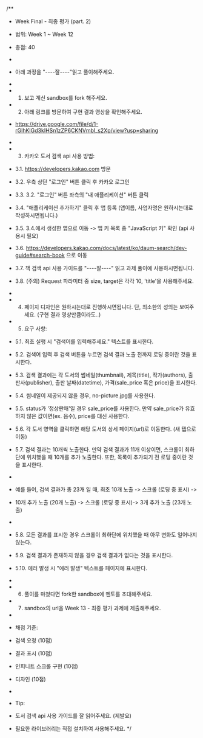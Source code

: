 /\*\*

- Week Final - 최종 평가 (part. 2)
- 범위: Week 1 ~ Week 12
- 총점: 40
-
- 아래 과정을 "----잘----"읽고 풀이해주세요.
-
- 1.  보고 계신 sandbox를 fork 해주세요.
- 2.  아래 링크를 방문하여 구현 결과 영상을 확인해주세요.
- https://drive.google.com/file/d/1-rGlhKIGd3kIHSn1zZP6CKNVmbI_s2Xp/view?usp=sharing
-
- 3.  카카오 도서 검색 api 사용 방법:
- 3.1. https://developers.kakao.com 방문
- 3.2. 우측 상단 "로그인" 버튼 클릭 후 카카오 로그인
- 3.3. 3.2. "로그인" 버튼 좌측의 "내 애플리케이션" 버튼 클릭
- 3.4. "애플리케이션 추가하기" 클릭 후 앱 등록 (앱이름, 사업자명은 원하시는대로 작성하시면됩니다.)
- 3.5. 3.4.에서 생성한 앱으로 이동 -> 앱 키 목록 중 "JavaScript 키" 확인 (api 사용시 필요)
- 3.6. https://developers.kakao.com/docs/latest/ko/daum-search/dev-guide#search-book 으로 이동
- 3.7. 책 검색 api 사용 가이드를 "----잘----" 읽고 과제 풀이에 사용하시면됩니다.
- 3.8. (주의) Request 파라미터 중 size, target은 각각 10, 'title'을 사용해주세요.
-
- 4.  페이지 디자인은 원하시는대로 진행하시면됩니다. 단, 최소한의 성의는 보여주세요. (구현 결과 영상만큼이라도..)

- 5.  요구 사항:
- 5.1. 최초 실행 시 "검색어를 입력해주세요." 텍스트를 표시한다.
- 5.2. 검색어 입력 후 검색 버튼을 누르면 검색 결과 노출 전까지 로딩 중이란 것을 표시한다.
- 5.3. 검색 결과에는 각 도서의 썸네일(thumbnail), 제목(title), 작가(authors), 출판사(publisher), 출판 날짜(datetime), 가격(sale_price 혹은 price)을 표시한다.
- 5.4. 썸네일이 제공되지 않을 경우, no-picture.jpg를 사용한다.
- 5.5. status가 '정상판매'일 경우 sale_price를 사용한다. 만약 sale_price가 유효하지 않은 값이면(ex. 음수), price를 대신 사용한다.
- 5.6. 각 도서 영역을 클릭하면 해당 도서의 상세 페이지(url)로 이동한다. (새 탭으로 이동)
- 5.7. 검색 결과는 10개씩 노출한다. 만약 검색 결과가 11개 이상이면, 스크롤이 최하단에 위치했을 때 10개를 추가 노출한다. 또한, 목록이 추가되기 전 로딩 중이란 것을 표시한다.
-
- 예를 들어, 검색 결과가 총 23개 일 때, 최초 10개 노출 -> 스크롤 (로딩 중 표시) ->
- 10개 추가 노출 (20개 노출) -> 스크롤 (로딩 중 표시)-> 3개 추가 노출 (23개 노출)
-
- 5.8. 모든 결과를 표시한 경우 스크롤이 최하단에 위치했을 때 아무 변화도 일어나지 않는다.
- 5.9. 검색 결과가 존재하지 않을 경우 검색 결과가 없다는 것을 표시한다.
- 5.10. 에러 발생 시 "에러 발생" 텍스트를 페이지에 표시한다.
-
- 6.  풀이를 마쳤다면 fork한 sandbox에 멘토를 초대해주세요.
- 7.  sandbox의 url을 Week 13 - 최종 평가 과제에 제출해주세요.
-
- 채점 기준:
- 검색 요청 (10점)
- 결과 표시 (10점)
- 인피니트 스크롤 구현 (10점)
- 디자인 (10점)
-
- Tip:
- 도서 검색 api 사용 가이드를 잘 읽어주세요. (제발요)
- 필요한 라이브러리는 직접 설치하여 사용해주세요.
  \*/
